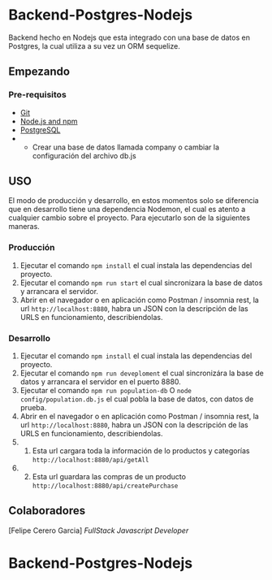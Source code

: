 # Backend-Postgres-Nodejs

Backend hecho en Nodejs que esta integrado con una base de datos en Postgres, la cual utiliza a su vez un ORM sequelize.

## Empezando

### Pre-requisitos

- [Git](https://git-scm.com/)
- [Node.js and npm](nodejs.org) 
- [PostgreSQL](https://www.postgresql.org/) 
- - Crear una base de datos llamada company o cambiar la configuración del archivo db.js

## USO

El modo de producción y desarrollo, en estos momentos solo se diferencia que en desarrollo tiene una dependencia Nodemon, el cual es atento a cualquier cambio sobre el proyecto. Para ejecutarlo son de la siguientes maneras.

### Producción 
1. Ejecutar el comando `npm install` el cual instala las dependencias del proyecto.
2. Ejecutar el comando `npm run start` el cual sincronizara la base de datos y arrancara el servidor.
3. Abrir en el navegador o en aplicación como Postman / insomnia rest, la url `http://localhost:8880`, habra un JSON con la descripción de las URLS en funcionamiento, describiendolas. 

### Desarrollo
1. Ejecutar el comando `npm install` el cual instala las dependencias del proyecto.
2. Ejecutar el comando `npm run deveploment` el cual sincronizára la base de datos y arrancara el servidor en el puerto 8880.
3. Ejecutar el comando `npm run population-db` O `node config/population.db.js` el cual pobla la base de datos, con datos de prueba.
4. Abrir en el navegador o en aplicación como Postman / insomnia rest, la url `http://localhost:8880`, habra un JSON con la descripción de las URLS en funcionamiento, describiendolas.
4. 1. Esta url cargara toda la información de lo productos y categorías `http://localhost:8880/api/getAll`
4. 2. Esta url guardara las compras de un producto `http://localhost:8880/api/createPurchase`

## Colaboradores

[Felipe Cerero Garcia] *FullStack Javascript Developer*

# Backend-Postgres-Nodejs

